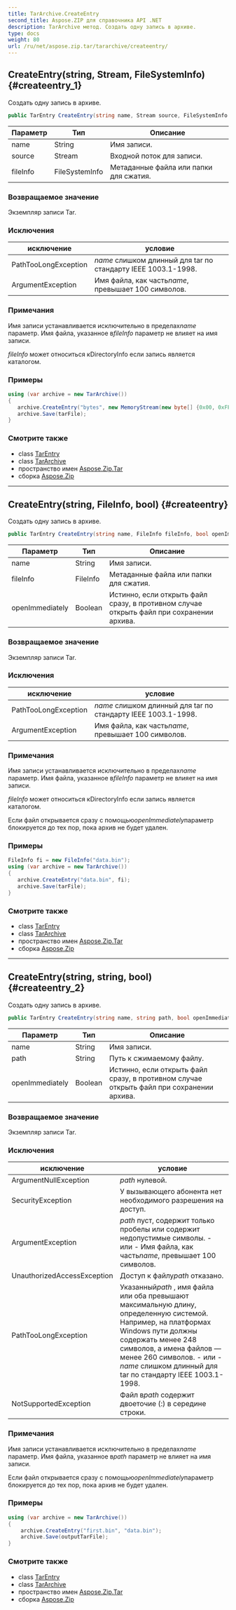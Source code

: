 ```yaml
---
title: TarArchive.CreateEntry
second_title: Aspose.ZIP для справочника API .NET
description: TarArchive метод. Создать одну запись в архиве.
type: docs
weight: 80
url: /ru/net/aspose.zip.tar/tararchive/createentry/
---
```

## CreateEntry(string, Stream, FileSystemInfo) {#createentry_1}

Создать одну запись в архиве.

```csharp
public TarEntry CreateEntry(string name, Stream source, FileSystemInfo fileInfo = null)
```

| Параметр | Тип | Описание |
| --- | --- | --- |
| name | String | Имя записи. |
| source | Stream | Входной поток для записи. |
| fileInfo | FileSystemInfo | Метаданные файла или папки для сжатия. |

### Возвращаемое значение

Экземпляр записи Tar.

### Исключения

| исключение | условие |
| --- | --- |
| PathTooLongException | *name* слишком длинный для tar по стандарту IEEE 1003.1-1998. |
| ArgumentException | Имя файла, как часть*name*, превышает 100 символов. |

### Примечания

Имя записи устанавливается исключительно в пределах*name* параметр. Имя файла, указанное в*fileInfo* параметр не влияет на имя записи.

*fileInfo* может относиться кDirectoryInfo если запись является каталогом.

### Примеры

```csharp
using (var archive = new TarArchive())
{
   archive.CreateEntry("bytes", new MemoryStream(new byte[] {0x00, 0xFF}));
   archive.Save(tarFile);
}
```

### Смотрите также

* class [TarEntry](../../tarentry/)
* class [TarArchive](../)
* пространство имен [Aspose.Zip.Tar](../../tararchive/)
* сборка [Aspose.Zip](../../../)

---

## CreateEntry(string, FileInfo, bool) {#createentry}

Создать одну запись в архиве.

```csharp
public TarEntry CreateEntry(string name, FileInfo fileInfo, bool openImmediately = false)
```

| Параметр | Тип | Описание |
| --- | --- | --- |
| name | String | Имя записи. |
| fileInfo | FileInfo | Метаданные файла или папки для сжатия. |
| openImmediately | Boolean | Истинно, если открыть файл сразу, в противном случае открыть файл при сохранении архива. |

### Возвращаемое значение

Экземпляр записи Tar.

### Исключения

| исключение | условие |
| --- | --- |
| PathTooLongException | *name* слишком длинный для tar по стандарту IEEE 1003.1-1998. |
| ArgumentException | Имя файла, как часть*name*, превышает 100 символов. |

### Примечания

Имя записи устанавливается исключительно в пределах*name* параметр. Имя файла, указанное в*fileInfo* параметр не влияет на имя записи.

*fileInfo* может относиться кDirectoryInfo если запись является каталогом.

Если файл открывается сразу с помощью*openImmediately*параметр блокируется до тех пор, пока архив не будет удален.

### Примеры

```csharp
FileInfo fi = new FileInfo("data.bin");
using (var archive = new TarArchive())
{
   archive.CreateEntry("data.bin", fi);
   archive.Save(tarFile);
}
```

### Смотрите также

* class [TarEntry](../../tarentry/)
* class [TarArchive](../)
* пространство имен [Aspose.Zip.Tar](../../tararchive/)
* сборка [Aspose.Zip](../../../)

---

## CreateEntry(string, string, bool) {#createentry_2}

Создать одну запись в архиве.

```csharp
public TarEntry CreateEntry(string name, string path, bool openImmediately = false)
```

| Параметр | Тип | Описание |
| --- | --- | --- |
| name | String | Имя записи. |
| path | String | Путь к сжимаемому файлу. |
| openImmediately | Boolean | Истинно, если открыть файл сразу, в противном случае открыть файл при сохранении архива. |

### Возвращаемое значение

Экземпляр записи Tar.

### Исключения

| исключение | условие |
| --- | --- |
| ArgumentNullException | *path* нулевой. |
| SecurityException | У вызывающего абонента нет необходимого разрешения на доступ. |
| ArgumentException | *path* пуст, содержит только пробелы или содержит недопустимые символы. - или - Имя файла, как часть*name*, превышает 100 символов. |
| UnauthorizedAccessException | Доступ к файлу*path* отказано. |
| PathTooLongException | Указанный*path* , имя файла или оба превышают максимальную длину, определенную системой. Например, на платформах Windows пути должны содержать менее 248 символов, а имена файлов — менее 260 символов. - или -*name* слишком длинный для tar по стандарту IEEE 1003.1-1998. |
| NotSupportedException | Файл в*path* содержит двоеточие (:) в середине строки. |

### Примечания

Имя записи устанавливается исключительно в пределах*name* параметр. Имя файла, указанное в*path* параметр не влияет на имя записи.

Если файл открывается сразу с помощью*openImmediately*параметр блокируется до тех пор, пока архив не будет удален.

### Примеры

```csharp
using (var archive = new TarArchive())
{
    archive.CreateEntry("first.bin", "data.bin");
    archive.Save(outputTarFile);
}
```

### Смотрите также

* class [TarEntry](../../tarentry/)
* class [TarArchive](../)
* пространство имен [Aspose.Zip.Tar](../../tararchive/)
* сборка [Aspose.Zip](../../../)


